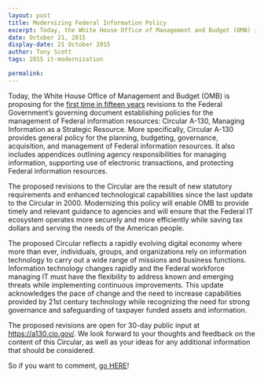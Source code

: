 ```yaml
---
layout: post
title: Modernizing Federal Information Policy
excerpt: Today, the White House Office of Management and Budget (OMB) is proposing for the first time in fifteen years revisions to the Federal Government’s governing document establishing policies for the management of Federal information resources - Circular A-130, Managing Information as a Strategic Resource.
date: October 21, 2015
display-date: 21 October 2015
author: Tony Scott
tags: 2015 it-modernization

permalink:
---
```

Today, the White House Office of Management and Budget (OMB) is proposing for the [first time in fifteen years](https://www.federalregister.gov/documents/2016/07/28/2016-17872/revision-of-omb-circular-no-a-130-managing-information-as-a-strategic-resource) revisions to the Federal Government’s governing document establishing policies for the management of Federal information resources: Circular A-130, Managing Information as a Strategic Resource. More specifically, Circular A-130 provides general policy for the planning, budgeting, governance, acquisition, and management of Federal information resources. It also includes appendices outlining agency responsibilities for managing information, supporting use of electronic transactions, and protecting Federal information resources.

The proposed revisions to the Circular are the result of new statutory requirements and enhanced technological capabilities since the last update to the Circular in 2000. Modernizing this policy will enable OMB to provide timely and relevant guidance to agencies and will ensure that the Federal IT ecosystem operates more securely and more efficiently while saving tax dollars and serving the needs of the American people.

The proposed Circular reflects a rapidly evolving digital economy where more than ever, individuals, groups, and organizations rely on information technology to carry out a wide range of missions and business functions. Information technology changes rapidly and the Federal workforce managing IT must have the flexibility to address known and emerging threats while implementing continuous improvements. This update acknowledges the pace of change and the need to increase capabilities provided by 21st century technology while recognizing the need for strong governance and safeguarding of taxpayer funded assets and information.

The proposed revisions are open for 30-day public input at https://a130.cio.gov/. We look forward to your thoughts and feedback on the content of this Circular, as well as your ideas for any additional information that should be considered.

So if you want to comment, [go HERE](https://www.federalregister.gov/documents/2016/07/28/2016-17872/revision-of-omb-circular-no-a-130-managing-information-as-a-strategic-resource)!

